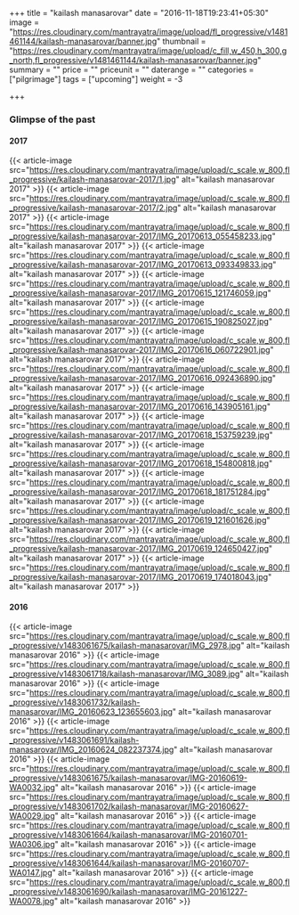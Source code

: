 +++
title = "kailash manasarovar"
date = "2016-11-18T19:23:41+05:30"
image = "https://res.cloudinary.com/mantrayatra/image/upload/fl_progressive/v1481461144/kailash-manasarovar/banner.jpg"
thumbnail = "https://res.cloudinary.com/mantrayatra/image/upload/c_fill,w_450,h_300,g_north,fl_progressive/v1481461144/kailash-manasarovar/banner.jpg"
summary = ""
price = ""
priceunit = ""
daterange = ""
categories = ["pilgrimage"]
tags = ["upcoming"]
weight = -3

+++

### Glimpse of the past

#### 2017

{{< article-image src="https://res.cloudinary.com/mantrayatra/image/upload/c_scale,w_800,fl_progressive/kailash-manasarovar-2017/1.jpg" alt="kailash manasarovar 2017" >}}
{{< article-image src="https://res.cloudinary.com/mantrayatra/image/upload/c_scale,w_800,fl_progressive/kailash-manasarovar-2017/2.jpg" alt="kailash manasarovar 2017" >}}
{{< article-image src="https://res.cloudinary.com/mantrayatra/image/upload/c_scale,w_800,fl_progressive/kailash-manasarovar-2017/IMG_20170613_055458233.jpg" alt="kailash manasarovar 2017" >}}
{{< article-image src="https://res.cloudinary.com/mantrayatra/image/upload/c_scale,w_800,fl_progressive/kailash-manasarovar-2017/IMG_20170613_093349833.jpg" alt="kailash manasarovar 2017" >}}
{{< article-image src="https://res.cloudinary.com/mantrayatra/image/upload/c_scale,w_800,fl_progressive/kailash-manasarovar-2017/IMG_20170615_121746059.jpg" alt="kailash manasarovar 2017" >}}
{{< article-image src="https://res.cloudinary.com/mantrayatra/image/upload/c_scale,w_800,fl_progressive/kailash-manasarovar-2017/IMG_20170615_190825027.jpg" alt="kailash manasarovar 2017" >}}
{{< article-image src="https://res.cloudinary.com/mantrayatra/image/upload/c_scale,w_800,fl_progressive/kailash-manasarovar-2017/IMG_20170616_060722901.jpg" alt="kailash manasarovar 2017" >}}
{{< article-image src="https://res.cloudinary.com/mantrayatra/image/upload/c_scale,w_800,fl_progressive/kailash-manasarovar-2017/IMG_20170616_092436890.jpg" alt="kailash manasarovar 2017" >}}
{{< article-image src="https://res.cloudinary.com/mantrayatra/image/upload/c_scale,w_800,fl_progressive/kailash-manasarovar-2017/IMG_20170616_143905161.jpg" alt="kailash manasarovar 2017" >}}
{{< article-image src="https://res.cloudinary.com/mantrayatra/image/upload/c_scale,w_800,fl_progressive/kailash-manasarovar-2017/IMG_20170618_153759239.jpg" alt="kailash manasarovar 2017" >}}
{{< article-image src="https://res.cloudinary.com/mantrayatra/image/upload/c_scale,w_800,fl_progressive/kailash-manasarovar-2017/IMG_20170618_154800818.jpg" alt="kailash manasarovar 2017" >}}
{{< article-image src="https://res.cloudinary.com/mantrayatra/image/upload/c_scale,w_800,fl_progressive/kailash-manasarovar-2017/IMG_20170618_181751284.jpg" alt="kailash manasarovar 2017" >}}
{{< article-image src="https://res.cloudinary.com/mantrayatra/image/upload/c_scale,w_800,fl_progressive/kailash-manasarovar-2017/IMG_20170619_121601626.jpg" alt="kailash manasarovar 2017" >}}
{{< article-image src="https://res.cloudinary.com/mantrayatra/image/upload/c_scale,w_800,fl_progressive/kailash-manasarovar-2017/IMG_20170619_124650427.jpg" alt="kailash manasarovar 2017" >}}
{{< article-image src="https://res.cloudinary.com/mantrayatra/image/upload/c_scale,w_800,fl_progressive/kailash-manasarovar-2017/IMG_20170619_174018043.jpg" alt="kailash manasarovar 2017" >}}

#### 2016

{{< article-image src="https://res.cloudinary.com/mantrayatra/image/upload/c_scale,w_800,fl_progressive/v1483061675/kailash-manasarovar/IMG_2978.jpg" alt="kailash manasarovar 2016" >}}
{{< article-image src="https://res.cloudinary.com/mantrayatra/image/upload/c_scale,w_800,fl_progressive/v1483061718/kailash-manasarovar/IMG_3089.jpg" alt="kailash manasarovar 2016" >}}
{{< article-image src="https://res.cloudinary.com/mantrayatra/image/upload/c_scale,w_800,fl_progressive/v1483061732/kailash-manasarovar/IMG_20160623_123655603.jpg" alt="kailash manasarovar 2016" >}}
{{< article-image src="https://res.cloudinary.com/mantrayatra/image/upload/c_scale,w_800,fl_progressive/v1483061691/kailash-manasarovar/IMG_20160624_082237374.jpg" alt="kailash manasarovar 2016" >}}
{{< article-image src="https://res.cloudinary.com/mantrayatra/image/upload/c_scale,w_800,fl_progressive/v1483061675/kailash-manasarovar/IMG-20160619-WA0032.jpg" alt="kailash manasarovar 2016" >}}
{{< article-image src="https://res.cloudinary.com/mantrayatra/image/upload/c_scale,w_800,fl_progressive/v1483061702/kailash-manasarovar/IMG-20160627-WA0029.jpg" alt="kailash manasarovar 2016" >}}
{{< article-image src="https://res.cloudinary.com/mantrayatra/image/upload/c_scale,w_800,fl_progressive/v1483061664/kailash-manasarovar/IMG-20160701-WA0306.jpg" alt="kailash manasarovar 2016" >}}
{{< article-image src="https://res.cloudinary.com/mantrayatra/image/upload/c_scale,w_800,fl_progressive/v1483061644/kailash-manasarovar/IMG-20160707-WA0147.jpg" alt="kailash manasarovar 2016" >}}
{{< article-image src="https://res.cloudinary.com/mantrayatra/image/upload/c_scale,w_800,fl_progressive/v1483061690/kailash-manasarovar/IMG-20161227-WA0078.jpg" alt="kailash manasarovar 2016" >}}
